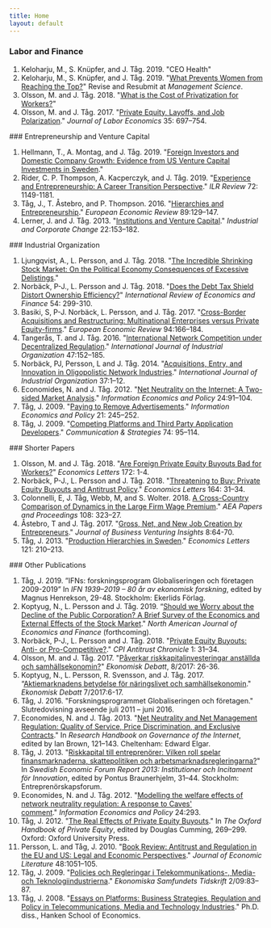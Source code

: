 ```yaml
---
title: Home
layout: default
---
```


### Labor and Finance
<ol>
 	<li>Keloharju, M., S. Knüpfer, and J. Tåg. 2019. "CEO Health"</li>
 	<li>Keloharju, M., S. Knüpfer, and J. Tåg. 2019. "<a href="https://ssrn.com/abstract=2730207" target="_blank" rel="noopener noreferrer">What Prevents Women from Reaching the Top?</a>" Revise and Resubmit at <em>Management Science</em>.</li>
 	<li>Olsson, M. and J. Tåg. 2018. "<a href="https://papers.ssrn.com/sol3/papers.cfm?abstract_id=3134462" target="_blank" rel="noopener noreferrer">What is the Cost of Privatization for Workers?</a>"</li>
 	<li>Olsson, M. and J. Tåg. 2017. "<a href="https://doi.org/10.1086/690712" target="_blank" rel="noopener noreferrer">Private Equity, Layoffs, and Job Polarization</a>." <em>Journal of Labor Economics</em> 35: 697–754.</li>
</ol>
### Entrepreneurship and Venture Capital
<ol>
 	<li>Hellmann, T., A. Montag, and J. Tåg. 2019. "<a href="https://papers.ssrn.com/sol3/papers.cfm?abstract_id=3372976" target="_blank" rel="noopener noreferrer">Foreign Investors and Domestic Company Growth: Evidence from US Venture Capital Investments in Sweden</a>."</li>
 	<li>Rider, C. P. Thompson, A. Kacperczyk, and J. Tåg. 2019. "<a href="https://doi.org/10.1177/0019793919852919" target="_blank" rel="noopener noreferrer">Experience and Entrepreneurship: A Career Transition Perspective</a>." <em>ILR Review</em> 72: 1149-1181.</li>
 	<li>Tåg, J., T. Åstebro, and P. Thompson. 2016. "<a href="http://dx.doi.org/10.1016/j.euroecorev.2016.06.007" target="_blank" rel="noopener noreferrer">Hierarchies and Entrepreneurship</a>." <em>European Economic Review</em> 89:129–147.</li>
 	<li>Lerner, J. and J. Tåg. 2013. "<a href="https://doi.org/10.1093/icc/dts050" target="_blank" rel="noopener noreferrer">Institutions and Venture Capital</a>." <em>Industrial and Corporate Change</em> 22:153–182.</li>
</ol>
### Industrial Organization
<ol>
 	<li>Ljungqvist, A., L. Persson, and J. Tåg. 2018. "<a href="https://ssrn.com/abstract=2714916" target="_blank" rel="noopener noreferrer">The Incredible Shrinking Stock Market: On the Political Economy Consequences of Excessive Delistings</a>."</li>
 	<li>Norbäck, P-J., L. Persson and J. Tåg. 2018. "<a href="https://doi.org/10.1016/j.iref.2017.09.012" target="_blank" rel="noopener noreferrer">Does the Debt Tax Shield Distort Ownership Efficiency?</a>" <em>International Review of Economics and Finance</em> 54: 299-310.</li>
 	<li>Basiki, S, P-J. Norbäck, L. Persson, and J. Tåg. 2017. "<a href="http://dx.doi.org/10.1016/j.euroecorev.2017.02.012" target="_blank" rel="noopener noreferrer">Cross-Border Acquisitions and Restructuring: Multinational Enterprises versus Private Equity-firms</a>."&nbsp;<em>European Economic Review&nbsp;</em>94:166–184.</li>
 	<li>Tangerås, T. and J. Tåg. 2016. "<a href="http://dx.doi.org/10.1016/j.ijindorg.2016.04.006" target="_blank" rel="noopener noreferrer">International Network Competition under Decentralized Regulation</a>." <em>International Journal of Industrial Organization&nbsp;</em>47:152–185.</li>
 	<li>Norbäck, PJ, Persson, L and J. Tåg. 2014.&nbsp;"<a href="http://dx.doi.org/10.1016/j.ijindorg.2014.07.003" target="_blank" rel="noopener noreferrer">Acquisitions, Entry, and Innovation in Oligopolistic Network Industries</a>." <em>International Journal of Industrial Organization</em> 37:1–12.</li>
 	<li>Economides, N. and J. Tåg. 2012. "<a href="http://dx.doi.org/10.1016/j.infoecopol.2012.01.001" target="_blank" rel="noopener noreferrer">Net Neutrality on the Internet: A Two-sided Market Analysis</a>." <em>Information Economics and Policy</em> 24:91–104.</li>
 	<li>Tåg, J. 2009. "<a href="http://dx.doi.org/10.1016/j.infoecopol.2009.02.001" target="_blank" rel="noopener noreferrer">Paying to Remove Advertisements</a>." <em>Information Economics and Policy</em>&nbsp;21: 245–252.</li>
 	<li>Tåg, J. 2009. "<a href="https://ssrn.com/abstract=1559094" target="_blank" rel="noopener noreferrer">Competing Platforms and Third Party Application Developers</a>." <em>Communication &amp; Strategies</em> 74: 95–114.</li>
</ol>
### Shorter Papers
<ol>
 	<li>Olsson, M. and J. Tåg. 2018. "<a href="https://doi.org/10.1016/j.econlet.2018.08.002" target="_blank" rel="noopener noreferrer">Are Foreign Private Equity Buyouts Bad for Workers?</a>" <em>Economics Letters</em> 172: 1-4.</li>
 	<li>Norbäck, P-J., L. Persson and J. Tåg. 2018. "<a href="https://doi.org/10.1016/j.econlet.2017.12.027" target="_blank" rel="noopener noreferrer">Threatening to Buy: Private Equity Buyouts and Antitrust Policy</a>." <em>Economics Letters</em> 164: 31–34.</li>
 	<li>Colonnelli, E, J. Tåg, Webb, M, and S. Wolter. 2018. <a href="https://www.aeaweb.org/articles?id=10.1257/pandp.20181067" target="_blank" rel="noopener noreferrer">A Cross-Country Comparison of Dynamics in the Large Firm Wage Premium</a>." <em>AEA Papers and Proceedings</em> 108: 323–27.</li>
 	<li>Åstebro, T and J. Tåg. 2017. "<a href="https://doi.org/10.1016/j.jbvi.2017.06.001" target="_blank" rel="noopener">Gross, Net, and New Job Creation by Entrepreneurs</a>." <em>Journal of Business Venturing Insights</em> 8:64-70.</li>
 	<li>Tåg, J. 2013. "<a href="http://dx.doi.org/10.1016/j.econlet.2013.08.001" target="_blank" rel="noopener noreferrer">Production Hierarchies in Sweden</a>." <em>Economics Letters</em> 121: 210–213.</li>
</ol>
### Other Publications
<ol>
    <li>Tåg, J. 2019. ”IFNs: forskningsprogram Globaliseringen och företagen 2009-2019” In <em>IFN 1939–2019 – 80 år av ekonomisk forskning</em>, edited by Magnus Henrekson, 29-48. Stockholm: Ekerlids Förlag.</li>
    <li>Koptyug, N., L. Persson and J. Tåg. 2019. “<a href="http://ssrn.com/abstract=3456584" target="_blank" rel="noopener noreferrer">Should we Worry about the Decline of the Public Corporation? A Brief Survey of the Economics and External Effects of the Stock Market</a>." <em>North American Journal of Economics and Finance</em> (forthcoming).</li>
 	<li>Norbäck, P-J., L. Persson and J. Tåg. 2018. "<a href="https://papers.ssrn.com/sol3/papers.cfm?abstract_id=3128858" target="_blank" rel="noopener noreferrer">Private Equity Buyouts: Anti- or Pro-Competitive?</a>." <em>CPI Antitrust Chronicle</em> 1: 31–34.</li>
 	<li>Olsson, M. and J. Tåg. 2017. "<a href="https://www.nationalekonomi.se/sites/default/files/NEFfiler/45-8-mojt.pdf" target="_blank" rel="noopener">Påverkar riskkapitalinvesteringar anställda och samhällsekonomin?</a>" <i>Ekonomisk Debatt</i>, 8/2017: 26-36.</li>
 	<li>Koptyug, N., L. Persson, R. Svensson, and J. Tåg. 2017. “<a href="https://nationalekonomi.se/sites/default/files/NEFfiler/45-7-nklprsjt.pdf" target="_blank" rel="noopener noreferrer">Aktiemarknadens betydelse för näringslivet och samhällsekonomin</a>." <em>Ekonomisk Debatt</em> 7/2017:6-17.</li>
 	<li>Tåg, J. 2016. "Forskningsprogrammet Globaliseringen och företagen." Slutredovisning avseende juli 2011 – juni 2016.</li>
 	<li>Economides, N. and J. Tåg. 2013. "<a href="http://www.e-elgar.com/shop/research-handbook-on-governance-of-the-internet" target="_blank" rel="noopener noreferrer">Net Neutrality and Net Management Regulation: Quality of Service, Price Discrimination, and Exclusive Contracts</a>." In <em>Research Handbook on Governance of the Internet</em>, edited by Ian Brown, 121–143. Cheltenham: Edward Elgar.</li>
 	<li>Tåg, J. 2013. "<a href="http://entreprenorskapsforum.se/wp-content/uploads/2013/11/SEF_Rapport2013_webb.pdf" target="_blank" rel="noopener noreferrer">Riskkapital till entreprenörer: Vilken roll spelar finansmarknaderna, skattepolitiken och arbetsmarknadsregleringarna?</a>" In <em>Swedish Economic Forum Report 2013: Institutioner och Incitament för Innovation</em>, edited by Pontus Braunerhjelm, 31–44. Stockholm: Entreprenörskapsforum.</li>
 	<li>Economides, N. and J. Tåg. 2012. "<a href="http://dx.doi.org/10.1016/j.infoecopol.2012.08.004" target="_blank" rel="noopener noreferrer">Modelling the welfare effects of network neutrality regulation: A response to Caves' comment</a>."&nbsp;<em>Information Economics and Policy</em>&nbsp;24:293.</li>
 	<li>Tåg, J. 2012. "<a href="http://dx.doi.org/10.1093/oxfordhb/9780195391589.013.0011" target="_blank" rel="noopener noreferrer">The Real Effects of Private Equity Buyouts</a>." In <em>The Oxford Handbook of Private Equity</em>, edited by Douglas Cumming, 269–299. Oxford: Oxford University Press.</li>
 	<li>Persson, L. and Tåg, J. 2010. "<a href="http://www.jstor.org/stable/29779721" target="_blank" rel="noopener noreferrer">Book Review: Antitrust and Regulation in the EU and US: Legal and Economic Perspectives</a>." <em>Journal of Economic Literature</em> 48:1051–105.</li>
 	<li>Tåg, J. 2009. "<a href="http://www.joacimtag.se/static/Tag2009_EST.pdf" target="_blank" rel="noopener noreferrer">Policies och Regleringar i Telekommunikations-, Media- och Teknologiindustrierna</a>." <em>Ekonomiska Samfundets&nbsp;</em><i>Tidskrift</i>&nbsp;2/09:83–87.</li>
 	<li>Tåg, J. 2008. "<a href="http://www.joacimtag.se/static/Tag2008-Essays-on-Platforms.pdf" target="_blank" rel="noopener noreferrer">Essays on Platforms: Business Strategies, Regulation and Policy in Telecommunications, Media and Technology Industries</a>." Ph.D. diss., Hanken School of Economics.</li>
</ol>